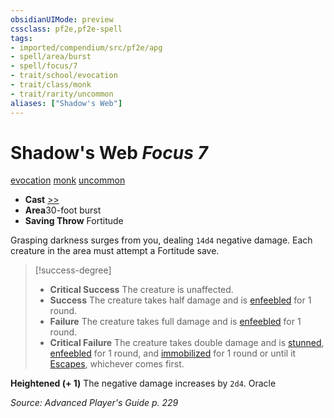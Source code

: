 ```yaml
---
obsidianUIMode: preview
cssclass: pf2e,pf2e-spell
tags:
- imported/compendium/src/pf2e/apg
- spell/area/burst
- spell/focus/7
- trait/school/evocation
- trait/class/monk
- trait/rarity/uncommon
aliases: ["Shadow's Web"]
---
```

# Shadow's Web *Focus 7*   
[evocation](evocation.md)  [monk](rules/traits/monk.md)  [uncommon](uncommon.md)  

- **Cast** [>>](chapter-9-playing-the-game.md#Actions "Two-Action") 
- **Area**30-foot burst
- **Saving Throw** Fortitude

Grasping darkness surges from you, dealing `14d4` negative damage. Each creature in the area must attempt a Fortitude save.

> [!success-degree] 
> - **Critical Success** The creature is unaffected.
> - **Success** The creature takes half damage and is [enfeebled](conditions.md#Enfeebled) for 1 round.
> - **Failure** The creature takes full damage and is [enfeebled](conditions.md#Enfeebled) for 1 round.
> - **Critical Failure** The creature takes double damage and is [stunned](conditions.md#Stunned), [enfeebled](conditions.md#Enfeebled) for 1 round, and [immobilized](conditions.md#Immobilized) for 1 round or until it [Escapes](escape.md), whichever comes first.

**Heightened (+ 1)** The negative damage increases by `2d4`. Oracle

*Source: Advanced Player's Guide p. 229*